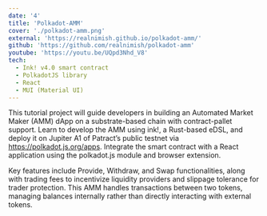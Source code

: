 ```yaml
---
date: '4'
title: 'Polkadot-AMM'
cover: './polkadot-amm.png'
external: 'https://realnimish.github.io/polkadot-amm/'
github: 'https://github.com/realnimish/polkadot-amm'
youtube: 'https://youtu.be/UQpd3Nhd_V8'
tech:
  - Ink! v4.0 smart contract
  - PolkadotJS library
  - React
  - MUI (Material UI)
---
```


This tutorial project will guide developers in building an Automated Market Maker (AMM) dApp on a substrate-based chain with contract-pallet support. Learn to develop the AMM using ink!, a Rust-based eDSL, and deploy it on Jupiter A1 of Patract’s public testnet via https://polkadot.js.org/apps. Integrate the smart contract with a React application using the polkadot.js module and browser extension.

Key features include Provide, Withdraw, and Swap functionalities, along with trading fees to incentivize liquidity providers and slippage tolerance for trader protection. This AMM handles transactions between two tokens, managing balances internally rather than directly interacting with external tokens.
